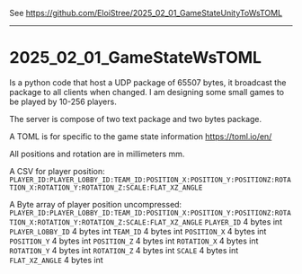 See https://github.com/EloiStree/2025_02_01_GameStateUnityToWsTOML

-----------

# 2025_02_01_GameStateWsTOML

Is a python code that host a UDP package of 65507 bytes, it broadcast the package to all clients when changed.
I am designing some small games to be played by 10-256 players.

The server is compose of two text package and two bytes package.

A TOML is for specific to the game state information
https://toml.io/en/

All positions and rotation are in millimeters mm.

A CSV for player position:
`PLAYER_ID:PLAYER_LOBBY_ID:TEAM_ID:POSITION_X:POSITION_Y:POSITIONZ:ROTATION_X:ROTATION_Y:ROTATION_Z:SCALE:FLAT_XZ_ANGLE`

A Byte array of player position uncompressed:
`PLAYER_ID:PLAYER_LOBBY_ID:TEAM_ID:POSITION_X:POSITION_Y:POSITIONZ:ROTATION_X:ROTATION_Y:ROTATION_Z:SCALE:FLAT_XZ_ANGLE`
`PLAYER_ID` 4 bytes int
`PLAYER_LOBBY_ID` 4 bytes int
`TEAM_ID` 4 bytes int
`POSITION_X` 4 bytes  int
`POSITION_Y` 4 bytes int
`POSITION_Z` 4 bytes int
`ROTATION_X` 4 bytes int
`ROTATION_Y` 4 bytes int
`ROTATION_Z` 4 bytes int
`SCALE` 4 bytes int
`FLAT_XZ_ANGLE` 4 bytes int


